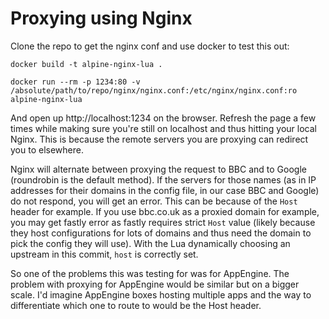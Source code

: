 Proxying using Nginx
====================

Clone the repo to get the nginx conf and use docker to test this out:

    docker build -t alpine-nginx-lua .

    docker run --rm -p 1234:80 -v /absolute/path/to/repo/nginx/nginx.conf:/etc/nginx/nginx.conf:ro alpine-nginx-lua

And open up http://localhost:1234 on the browser. Refresh the page a few times while making sure you're still on localhost and thus hitting your local Nginx. This is because the remote servers you are proxying can redirect you to elsewhere.

Nginx will alternate between proxying the request to BBC and to Google (roundrobin is the default method). If the servers for those names (as in IP addresses for their domains in the config file, in our case BBC and Google) do not respond, you will get an error. This can be because of the `Host` header for example. If you use bbc.co.uk as a proxied domain for example, you may get fastly error as fastly requires strict `Host` value (likely because they host configurations for lots of domains and thus need the domain to pick the config they will use). With the Lua dynamically choosing an upstream in this commit, `host` is correctly set.

So one of the problems this was testing for was for AppEngine. The problem with proxying for AppEngine would be similar but on a bigger scale. I'd imagine AppEngine boxes hosting multiple apps and the way to differentiate which one to route to would be the Host header.
